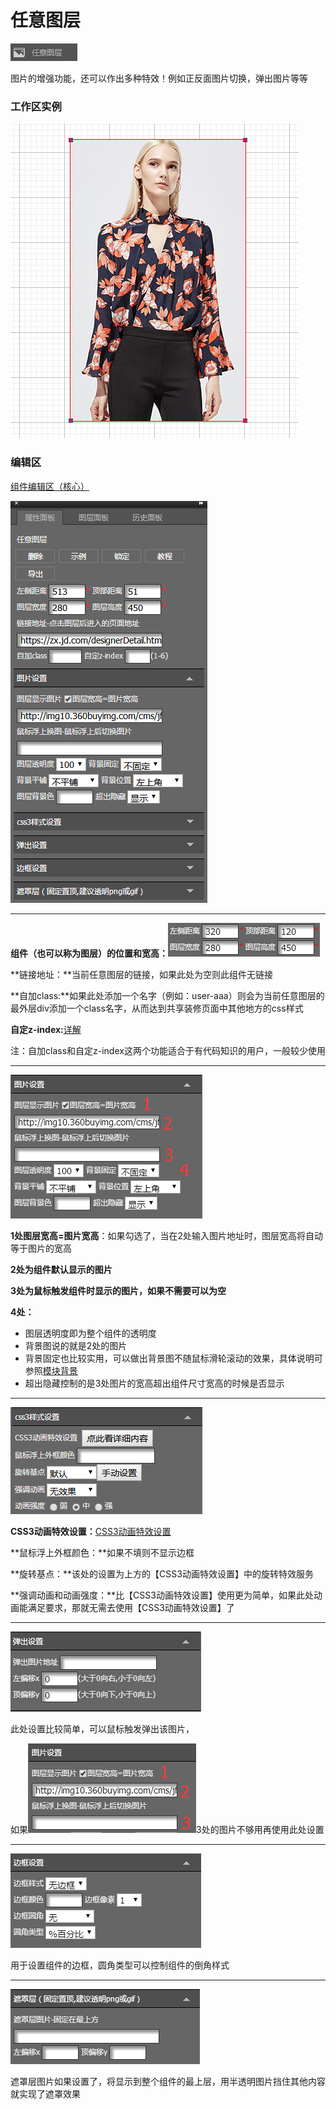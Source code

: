 # 任意图层

![](/assets/wwqq_02.jpg)

图片的增强功能，还可以作出多种特效！例如正反面图片切换，弹出图片等等

### 工作区实例

![](/assets/QQ2-1.png)

### 编辑区

[组件编辑区（核心）](/chapter1/gong-ju-jie-mian/zu-jian-bian-ji-qu-ff08-he-xin-ff09.md)

![](/assets/QQ2-2.png)

---

**组件（也可以称为图层）的位置和宽高：**![](/assets/imgd6krt.png)

**链接地址：**当前任意图层的链接，如果此处为空则此组件无链接

**自加class:**如果此处添加一个名字（例如：user-aaa）则会为当前任意图层的最外层div添加一个class名字，从而达到共享装修页面中其他地方的css样式

**自定z-index:**[详解](//wang-dian-xiu-faq.md#q：个别组件中的index-z如何设置？)

注：自加class和自定z-index这两个功能适合于有代码知识的用户，一般较少使用

---

![](/assets/imsmt.png)

**1处图层宽高=图片宽高**：如果勾选了，当在2处输入图片地址时，图层宽高将自动等于图片的宽高

**2处为组件默认显示的图片**

**3处为鼠标触发组件时显示的图片，如果不需要可以为空**

**4处：**

* 图层透明度即为整个组件的透明度
* 背景图说的就是2处的图片
* 背景固定也比较实用，可以做出背景图不随鼠标滑轮滚动的效果，具体说明可参照[模块背景](/wang-dian-xiu-zu-jian-shuo-ming/mo-kuai-bei-jing.md)
* 超出隐藏控制的是3处图片的宽高超出组件尺寸宽高的时候是否显示

---

![](/assets/imaswrt.png)

**CSS3动画特效设置：**[CSS3动画特效设置](/chapter1/css3dong-hua-te-xiao-she-zhi.md)

**鼠标浮上外框颜色：**如果不填则不显示边框

**旋转基点：**该处的设置为上方的【CSS3动画特效设置】中的旋转特效服务

**强调动画和动画强度：**比【CSS3动画特效设置】使用更为简单，如果此处动画能满足要求，那就无需去使用【CSS3动画特效设置】了

---

![](/assets/im34gort.png)

此处设置比较简单，可以鼠标触发弹出该图片，

如果![](/assets/imptghrt.png)3处的图片不够用再使用此处设置

---

![](/assets/imrr46rt.png)

用于设置组件的边框，圆角类型可以控制组件的倒角样式

---

![](/assets/impe65ort.png)

遮罩层图片如果设置了，将显示到整个组件的最上层，用半透明图片挡住其他内容就实现了遮罩效果

